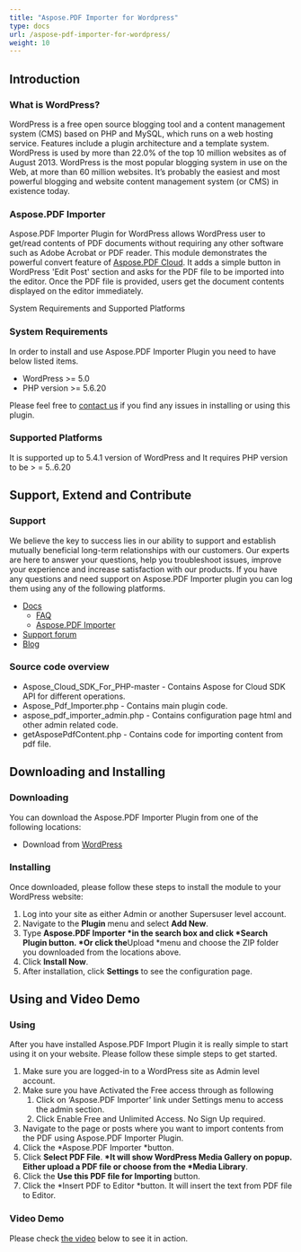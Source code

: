 ```yaml
---
title: "Aspose.PDF Importer for Wordpress"
type: docs
url: /aspose-pdf-importer-for-wordpress/
weight: 10
---
```


## **Introduction**
### **What is WordPress?**
WordPress is a free open source blogging tool and a content management system (CMS) based on PHP and MySQL, which runs on a web hosting service. Features include a plugin architecture and a template system. WordPress is used by more than 22.0% of the top 10 million websites as of August 2013. WordPress is the most popular blogging system in use on the Web, at more than 60 million websites. It’s probably the easiest and most powerful blogging and website content management system (or CMS) in existence today.
### **Aspose.PDF Importer**
Aspose.PDF Importer Plugin for WordPress allows WordPress user to get/read contents of PDF documents without requiring any other software such as Adobe Acrobat or PDF reader. This module demonstrates the powerful convert feature of [Aspose.PDF Cloud](https://products.aspose.cloud/pdf/family). It adds a simple button in WordPress 'Edit Post' section and asks for the PDF file to be imported into the editor. Once the PDF file is provided, users get the document contents displayed on the editor immediately.

System Requirements and Supported Platforms
### **System Requirements**
In order to install and use Aspose.PDF Importer Plugin you need to have below listed items.

- WordPress >= 5.0
- PHP version >= 5.6.20

Please feel free to [contact us](https://forum.aspose.cloud/c/pdf) if you find any issues in installing or using this plugin.
### **Supported Platforms**
It is supported up to 5.4.1 version of WordPress and It requires PHP version to be > = 5..6.20
## **Support, Extend and Contribute**
### **Support**
We believe the key to success lies in our ability to support and establish mutually beneficial long-term relationships with our customers. Our experts are here to answer your questions, help you troubleshoot issues, improve your experience and increase satisfaction with our products. If you have any questions and need support on Aspose.PDF Importer plugin you can log them using any of the following platforms.

- [Docs](/plugins/)
  - [FAQ](/aspose-pdf-cloud-for-wordpress-faqs/)
  - [Aspose.PDF Importer](/aspose-pdf-importer-for-wordpress/)
- [Support forum](https://forum.aspose.cloud/c/pdf)
- [Blog](https://blog.aspose.cloud/2020/07/23/import-pdf-as-a-wordpress-post-using-free-plugin/)
### **Source code overview**
- Aspose\_Cloud\_SDK\_For\_PHP-master - Contains Aspose for Cloud SDK API for different operations.
- Aspose\_Pdf\_Importer.php - Contains main plugin code.
- aspose\_pdf\_importer\_admin.php - Contains configuration page html and other admin related code.
- getAsposePdfContent.php - Contains code for importing content from pdf file.
## **Downloading and Installing**
### **Downloading**
You can download the Aspose.PDF Importer Plugin from one of the following locations:

- Download from [WordPress](https://wordpress.org/plugins/aspose-pdf-importer/)
### **Installing**
Once downloaded, please follow these steps to install the module to your WordPress website:

1. Log into your site as either Admin or another Supersuser level account.
1. Navigate to the **Plugin** menu and select **Add New**.
1. Type **Aspose.PDF Importer \*in the search box and click \*Search Plugin button. \*Or click the**Upload \*menu and choose the ZIP folder you downloaded from the locations above.
1. Click **Install Now**.
1. After installation, click **Settings** to see the configuration page.
## **Using and Video Demo**
### **Using**
After you have installed Aspose.PDF Import Plugin it is really simple to start using it on your website. Please follow these simple steps to get started.

1. Make sure you are logged-in to a WordPress site as Admin level account.
1. Make sure you have Activated the Free access through as following
   1. Click on ‘Aspose.PDF Importer’ link under Settings menu to access the admin section.
   1. Click Enable Free and Unlimited Access. No Sign Up required.
1. Navigate to the page or posts where you want to import contents from the PDF using Aspose.PDF Importer Plugin.
1. Click the \*Aspose.PDF Importer \*button.
1. Click **Select PDF File**. **\*It will show WordPress Media Gallery on popup. Either upload a PDF file or choose from the \*Media Library**.
1. Click the **Use this PDF file for Importing** button.
1. Click the \*Insert PDF to Editor \*button. It will insert the text from PDF file to Editor.
### **Video Demo**
Please check [the video](https://www.youtube.com/watch?v=1HOCYZOsE6s) below to see it in action.
